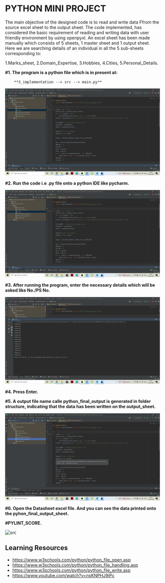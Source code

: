 # PYTHON MINI PROJECT

The main objective of the designed code is to read and write data Ffrom the source excel sheet to the output sheet. The code implemented, has considered the basic requirement of reading and writing data with user friendly environment by using openpyxl. 
An excel sheet has been made manually which consists of 5 sheets, 1 master sheet and 1 output sheet. Here we are searching details of an individual in all the 5 sub-sheets corresponding to:

1.Marks_sheet, 
2.Domain_Expertise, 
3.Hobbies, 
4.Cities, 
5.Personal_Details.

**#1. The program is a python file which is in present at:**

        **3_implementation --> src --> main.py**
![src](https://github.com/pavanyadav007/Data_Extracting/blob/master/output_photos/1_ide_de.png)

**#2. Run the code i.e .py file onto a python IDE like pycharm.**

![src](https://github.com/pavanyadav007/Data_Extracting/blob/master/output_photos/1_ide_de.png)

**#3. After running the program, enter the necessary details which will be asked like  No./PS No.**

![src](https://github.com/pavanyadav007/Data_Extracting/blob/master/output_photos/2_list_ps.png)


**#4. Press Enter.**

**#5. A output file name calle python_final_output is generated in folder structure, indicating that the data has been written on the output_sheet.**

![src](https://github.com/pavanyadav007/Data_Extracting/blob/master/output_photos/4_output_file%20generated.png)


**#6. Open the Datasheet excel file. And you can see the data printed onto the pyhon_final_output_sheet.**

**#PYLINT_SCORE.**

![src](https://github.com/99004494-pavanyadav/99004494/blob/main/output_photos/pylint_score_.png)

## Learning Resources 
* https://www.w3schools.com/python/python_file_open.asp
* https://www.w3schools.com/python/python_file_handling.asp
* https://www.w3schools.com/python/python_file_write.asp
* https://www.youtube.com/watch?v=nsKNPHJ9iPc

